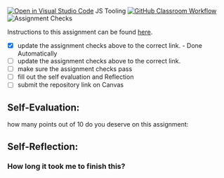 [![Open in Visual Studio Code](https://classroom.github.com/assets/open-in-vscode-718a45dd9cf7e7f842a935f5ebbe5719a5e09af4491e668f4dbf3b35d5cca122.svg)](https://classroom.github.com/online_ide?assignment_repo_id=12735864&assignment_repo_type=AssignmentRepo)
JS Tooling
[![GitHub Classroom Workflow](https://BurntBrownBoi/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@github.com/IT3049C-Lively-FA23/js-tooling-lab-BurntBrownBoi/actions/workflows/classroom.yml/badge.svg)](https://BurntBrownBoi/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@github.com/IT3049C-Lively-FA23/js-tooling-lab-BurntBrownBoi/actions/workflows/classroom.yml)
![Assignment Checks](https://github.com/IT3049C-Summer20/3-rock-paper-scissors-<GITHUB_USERNAME_HERE>/workflows/Assignment%20Checks/badge.svg)

Instructions to this assignment can be found [here](https://reedws.github.io/IT3049C/coursework/labs/tooling/).

- [x] update the assignment checks above to the correct link. - Done Automatically
- [ ] update the assignment checks above to the correct link.
- [ ] make sure the assignment checks pass
- [ ] fill out the self evaluation and Reflection
- [ ] submit the repository link on Canvas

## Self-Evaluation: 
how many points out of 10 do you deserve on this assignment: 

## Self-Reflection:


### How long it took me to finish this?
